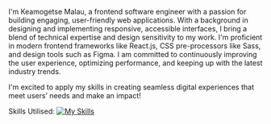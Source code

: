 I'm Keamogetse Malau, a frontend software engineer with a passion for building engaging, user-friendly web applications. With a background in designing and implementing responsive, accessible interfaces, I bring a blend of technical expertise and design sensitivity to my work. I'm proficient in modern frontend frameworks like React.js, CSS pre-processors like Sass, and design tools such as Figma. I am committed to continuously improving the user experience, optimizing performance, and keeping up with the latest industry trends.

I'm excited to apply my skills in creating seamless digital experiences that meet users’ needs and make an impact!

Skills Utilised:
[![My Skills](https://skillicons.dev/icons?i=js,html,css,wasm)](https://skillicons.dev)
